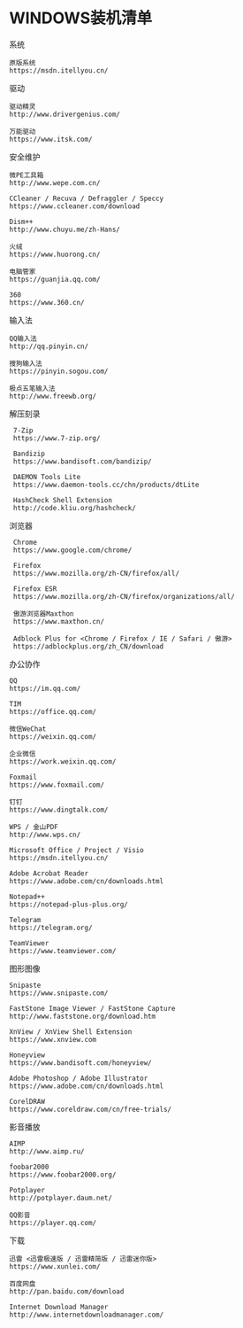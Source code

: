 # WINDOWS装机清单


系统

    原版系统
    https://msdn.itellyou.cn/
    
驱动

    驱动精灵
    http://www.drivergenius.com/
    
    万能驱动
    https://www.itsk.com/
    
安全维护

    微PE工具箱
    http://www.wepe.com.cn/
    
    CCleaner / Recuva / Defraggler / Speccy
    https://www.ccleaner.com/download
    
    Dism++
    http://www.chuyu.me/zh-Hans/
    
    火绒
    https://www.huorong.cn/
    
    电脑管家
    https://guanjia.qq.com/
       
    360
    https://www.360.cn/
       
输入法

    QQ输入法
    http://qq.pinyin.cn/
    
    搜狗输入法
    https://pinyin.sogou.com/
    
    极点五笔输入法
    http://www.freewb.org/
    
解压刻录

     7-Zip
     https://www.7-zip.org/
     
     Bandizip
     https://www.bandisoft.com/bandizip/
     
     DAEMON Tools Lite
     https://www.daemon-tools.cc/chn/products/dtLite
     
     HashCheck Shell Extension
     http://code.kliu.org/hashcheck/
     
浏览器

     Chrome
     https://www.google.com/chrome/
     
     Firefox
     https://www.mozilla.org/zh-CN/firefox/all/
     
     Firefox ESR
     https://www.mozilla.org/zh-CN/firefox/organizations/all/
     
     傲游浏览器Maxthon
     https://www.maxthon.cn/
     
     Adblock Plus for <Chrome / Firefox / IE / Safari / 傲游>
     https://adblockplus.org/zh_CN/download
     
办公协作

    QQ
    https://im.qq.com/
    
    TIM
    https://office.qq.com/
    
    微信WeChat
    https://weixin.qq.com/
    
    企业微信
    https://work.weixin.qq.com/
    
    Foxmail
    https://www.foxmail.com/
    
    钉钉
    https://www.dingtalk.com/
    
    WPS / 金山PDF
    http://www.wps.cn/
    
    Microsoft Office / Project / Visio
    https://msdn.itellyou.cn/
    
    Adobe Acrobat Reader
    https://www.adobe.com/cn/downloads.html
    
    Notepad++
    https://notepad-plus-plus.org/
    
    Telegram
    https://telegram.org/
    
    TeamViewer
    https://www.teamviewer.com/
    
图形图像

    Snipaste
    https://www.snipaste.com/
    
    FastStone Image Viewer / FastStone Capture
    http://www.faststone.org/download.htm
    
    XnView / XnView Shell Extension
    https://www.xnview.com
    
    Honeyview
    https://www.bandisoft.com/honeyview/
    
    Adobe Photoshop / Adobe Illustrator
    https://www.adobe.com/cn/downloads.html
    
    CorelDRAW
    https://www.coreldraw.com/cn/free-trials/
    
影音播放

    AIMP
    http://www.aimp.ru/
    
    foobar2000
    https://www.foobar2000.org/
    
    Potplayer
    http://potplayer.daum.net/
    
    QQ影音
    https://player.qq.com/
    
下载

    迅雷 <迅雷极速版 / 迅雷精简版 / 迅雷迷你版>
    https://www.xunlei.com/
    
    百度网盘
    http://pan.baidu.com/download
    
    Internet Download Manager
    http://www.internetdownloadmanager.com/
    
    
